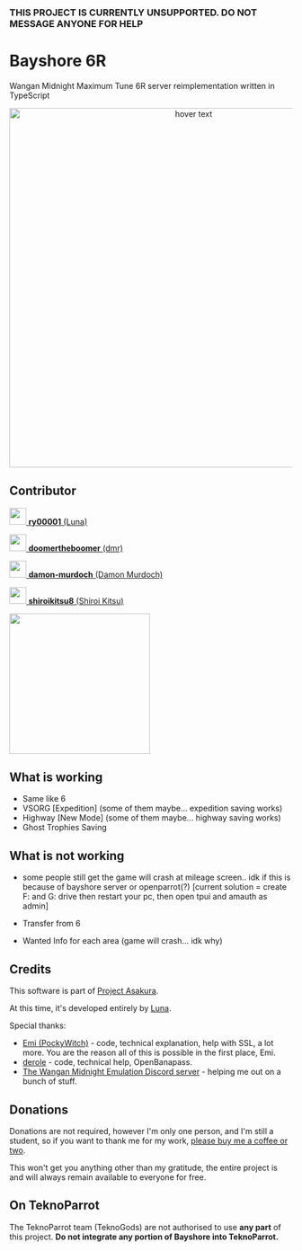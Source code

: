 ### THIS PROJECT IS CURRENTLY UNSUPPORTED. DO NOT MESSAGE ANYONE FOR HELP

# Bayshore 6R
Wangan Midnight Maximum Tune 6R server reimplementation written in TypeScript

<p align="center">
    <img src="https://repository-images.githubusercontent.com/523956269/9a72b45d-7b27-4237-8aeb-476865a6d6d6" width="640" title="hover text">
</p>

## Contributor
<p>
    <a href="https://github.com/ry00001">
        <img src="https://images.weserv.nl/?url=avatars.githubusercontent.com/u/15631667?v=4&h=300&w=300&fit=cover&mask=circle&maxage=7d" width="30px">
        <b>ry00001</b> (Luna)
    </a>
</p>
<p>
    <a href="https://github.com/doomertheboomer">
        <img src="https://images.weserv.nl/?url=avatars.githubusercontent.com/u/40309363?v=4&h=300&w=300&fit=cover&mask=circle&maxage=7d" width="30px">
        <b>doomertheboomer</b> (dmr)
    </a>
</p>
<p>
    <a href="https://github.com/damon-murdoch">
        <img src="https://images.weserv.nl/?url=avatars.githubusercontent.com/u/21363715?v=4&h=300&w=300&fit=cover&mask=circle&maxage=7d" width="30px">
        <b>damon-murdoch</b> (Damon Murdoch)
    </a>
</p>
<p>
    <a href="https://github.com/shiroikitsu8">
        <img src="https://images.weserv.nl/?url=avatars.githubusercontent.com/u/108461408?v=4&h=300&w=300&fit=cover&mask=circle&maxage=7d" width="30px">
        <b>shiroikitsu8</b> (Shiroi Kitsu)
    </a>
</p>
<img src="https://i.ibb.co/4TWFFBt/Untitled.png" width="250px">

## What is working
 - Same like 6
 - VSORG [Expedition] (some of them maybe... expedition saving works)
 - Highway [New Mode] (some of them maybe... highway saving works)
 - Ghost Trophies Saving
 
 ## What is not working
 - some people still get the game will crash at mileage screen.. idk if this is because of bayshore server or openparrot(?) [current solution = create F: and G: drive then restart your pc, then open tpui and amauth as admin]
 
 - Transfer from 6

 - Wanted Info for each area (game will crash... idk why)

## Credits
This software is part of [Project Asakura](https://github.com/ProjectAsakura).

At this time, it's developed entirely by [Luna](https://github.com/ry00001).

Special thanks:
 - [Emi (PockyWitch)](https://twitter.com/ChocomintPuppy) - code, technical explanation, help with SSL, a lot more. You are the reason all of this is possible in the first place, Emi.
 - [derole](https://derole.co.uk) - code, technical help, OpenBanapass.
 - [The Wangan Midnight Emulation Discord server](https://discord.gg/r3nbd4x) - helping me out on a bunch of stuff.

## Donations
Donations are not required, however I'm only one person, and I'm still a student, so if you want to thank me for my work, [please buy me a coffee or two](https://ko-fi.com/lostkagamine).

This won't get you anything other than my gratitude, the entire project is and will always remain available to everyone for free.

## On TeknoParrot
The TeknoParrot team (TeknoGods) are not authorised to use **any part** of this project. **Do not integrate any portion of Bayshore into TeknoParrot.**

